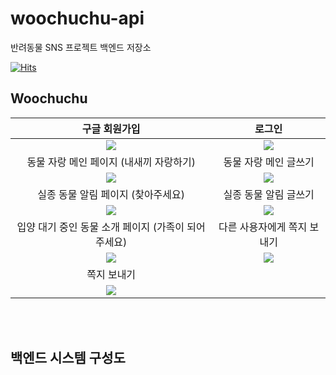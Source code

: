 # woochuchu-api
반려동물 SNS 프로젝트 백엔드 저장소

[![Hits](https://hits.seeyoufarm.com/api/count/incr/badge.svg?url=https%3A%2F%2Fgithub.com%2Flike-lion-woochuchu%2Fwoochuchu-api%2F&count_bg=%2379C83D&title_bg=%23555555&icon=&icon_color=%23E7E7E7&title=hits&edge_flat=false)](https://hits.seeyoufarm.com)


## Woochuchu
<!--사용 gif -->
|구글 회원가입|로그인|
|:-:|:-:|
|<img src=https://user-images.githubusercontent.com/75655613/151791784-45d7be40-0010-4edc-93f6-48496b8cc0eb.gif>|<img src=https://user-images.githubusercontent.com/75655613/151791899-7326f135-fd20-484f-8711-29ab24b4434b.gif>|
|동물 자랑 메인 페이지 (내새끼 자랑하기) |동물 자랑 메인 글쓰기|
|<img src=https://user-images.githubusercontent.com/75655613/151792120-4625a17c-f76e-4009-b571-b808333840e1.gif>|<img src=https://user-images.githubusercontent.com/75655613/151792132-1897d64f-6c04-47e6-a751-17eff114206b.gif>|
|실종 동물 알림 페이지 (찾아주세요) |실종 동물 알림 글쓰기|
|<img src=https://user-images.githubusercontent.com/75655613/151792895-1f43c6dd-cb97-4cc1-bacf-5ad7b61834b1.gif>|<img src=https://user-images.githubusercontent.com/75655613/151793121-5b3f23ea-bcb7-464d-815e-0b8c3cb6cfde.gif>|
|입양 대기 중인 동물 소개 페이지 (가족이 되어주세요) |다른 사용자에게 쪽지 보내기|
|<img src=https://user-images.githubusercontent.com/75655613/151792785-c2bd7238-2fc4-4bec-9c72-c3227ddb9953.gif>|<img src=https://user-images.githubusercontent.com/75655613/151793148-bebe79e0-dbd4-4b81-b07b-13575a382019.gif>|
|쪽지 보내기|
|<img src=https://user-images.githubusercontent.com/75655613/151793179-59d84f5e-ceaf-4ddc-88e3-a84576a90e62.gif>|

<br><br>
## 백엔드 시스템 구성도

